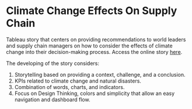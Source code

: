 # Climate Change Effects On Supply Chain
Tableau story that centers on providing recommendations to world leaders and supply chain managers on how to consider the effects of climate change into their decision-making process. Access the online story [here](https://public.tableau.com/views/ClimateChangeeffectsonSupplyChain/Story?:language=en-US&:display_count=n&:origin=viz_share_link).

The developing of the story considers:

1. Storytelling based on providing a context, challenge, and a conclusion.
2. KPIs related to climate change and natural disasters.
3. Combination of words, charts, and indicators.
4. Focus on Design Thinking, colors and simplicity that allow an easy navigation and dashboard flow.
